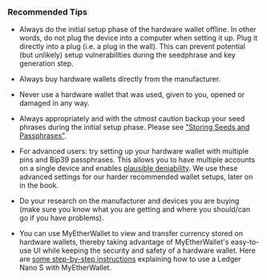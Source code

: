 ### Recommended Tips

- Always do the initial setup phase of the hardware wallet offline. In other words, do not plug the device into a computer when setting it up. Plug it directly into a plug (i.e. a plug in the wall). This can prevent potential (but unlikely) setup vulnerabilities during the seedphrase and key generation step.

- Always buy hardware wallets directly from the manufacturer.

- Never use a hardware wallet that was used, given to you, opened or damaged in any way.

- Always appropriately and with the utmost caution backup your seed phrases during the initial setup phase. Please see ["Storing Seeds and Passphrases"](https://tra38.gitbooks.io/pro-tips-for-ethereum-wallet-management/content/password-management/storing-seeds-and-passwords.html).

- For advanced users: try setting up your hardware wallet with multiple pins and Bip39 passphrases. This allows you to have multiple accounts on a single device and enables [plausible deniability](https://en.wikipedia.org/Plausible_deniablity). We use these advanced settings for our harder recommended wallet setups, later on in the book.

- Do your research on the manufacturer and devices you are buying (make sure you know what you are getting and where you should/can go if you have problems).

- You can use MyEtherWallet to view and transfer currency stored on hardware wallets, thereby taking advantage of MyEtherWallet's easy-to-use UI while keeping the security and safety of a hardware wallet.  Here are [some step-by-step instructions](https://www.easycoinbuy.com/how-to/how-to-use-a-ledger-wallet-with-mew) explaining how to use a Ledger Nano S with MyEtherWallet.